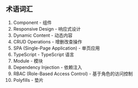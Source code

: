 ## 术语词汇
1. Component - 组件  
2. Responsive Design - 响应式设计  
3. Dynamic Content - 动态内容  
4. CRUD Operations - 增删改查操作  
5. SPA (Single-Page Application) - 单页应用  
6. TypeScript - TypeScript 语言  
7. Module - 模块  
8. Dependency Injection - 依赖注入  
9. RBAC (Role-Based Access Control) - 基于角色的访问控制  
10. Polyfills - 垫片
<!-- by lijintai -->